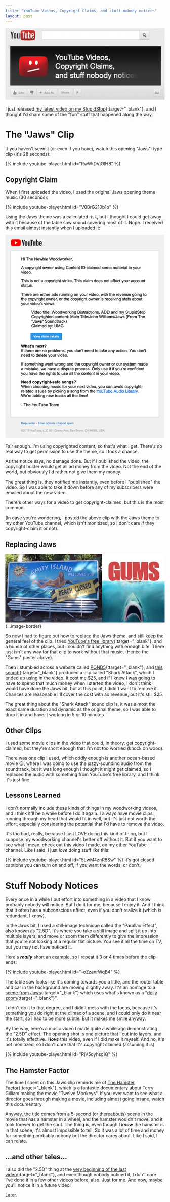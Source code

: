 ```yaml
---
title: "YouTube Videos, Copyright Claims, and stuff nobody notices"
layout: post
---
```

![](/assets/images-posts/2019/09/2019-09-27.1.01.jpg)
<br/>
<br/>
I just released [my latest video on my StupidStop](https://youtu.be/WFNgPWYDxqw){:target="_blank"}, and I thought I'd share some of the "fun" stuff that happened along the way.

# The "Jaws" Clip

If you haven't seen it (or even if you have), watch this opening "Jaws"-type clip (it's 28 seconds):

{% include youtube-player.html id="RwWtDVjOlH8" %}
<br/>

## Copyright Claim

When I first uploaded the video, I used the original Jaws opening theme music (30 seconds):

{% include youtube-player.html id="V0BrG210b1o" %}

Using the Jaws theme was a calculated risk, but I thought I could get away with it because of the table saw sound covering most of it. Nope. I received this email almost instantly when I uploaded it:

![](/assets/images-posts/2019/09/2019-09-27.1.02.jpg)

Fair enough. I'm using copyrighted content, so that's what I get. There's no real way to get permission to use the theme, so I took a chance.

As the notice says, no damage done. But if I published the video, the copyright holder would get all ad money from the video. Not the end of the world, but obviously I'd rather not give them my money.

The great thing is, they notified me instantly, even before I "published" the video. So I was able to take it down before any of my subscribers were emailed about the new video.

There's other ways for a video to get copyright-claimed, but this is the most common.

(In case you're wondering, I posted the above clip with the Jaws theme to my other YouTube channel, which isn't monitized, so I don't care if they copyright-claim it or not).

## Replacing Jaws

![](/assets/images-posts/2019/09/2019-09-27.1.03.jpg){: .image-border}

So now I had to figure out how to replace the Jaws theme, and still keep the general feel of the clip. I tried [YouTube's free library](http://www.youtube.com/audiolibrary){:target="_blank"}, and a bunch of other places, but I couldn't find anything with enough bite. There just isn't any way for that clip to work without that music. (Hence the "Gums" poster above).

Then I stumbled across a website called [POND5](https://pond5.com){:target="_blank"}, and [this search](https://www.pond5.com/search?kw=jaws&media=music){:target="_blank"} produced a clip called "Shark Attack", which I ended up using in the video. It cost me $25, and if I knew I was going to have to spend that much money when I started the video, I don't think I would have done the Jaws bit, but at this point, I didn't want to remove it. Chances are reasonable I'll cover the cost with ad revenue, but it's still $25.

The great thing about the "Shark Attack" sound clip is, it was almost the exact same duration and dynamic as the original theme, so I was able to drop it in and have it working in 5 or 10 minutes.

## Other Clips

I used some movie clips in the video that could, in theory, get copyright-claimed, but they're short enough that I'm not too worried (knock on wood).

There was one clip I used, which oddly enough is another ocean-based movie 😜, where I was going to use the jazzy-sounding audio from the soundtrack, but it was long enough I thought it might get claimed, so I replaced the audio with something from YouTube's free library, and I think it's just fine.

## Lessons Learned

I don't normally include these kinds of things in my woodworking videos, and I think it'll be a while before I do it again. I always have movie clips running through my head that would fit in well, but it's just not worth the effort, especially considering the potential that I'd have to remove the video.

It's too bad, really, because I just LOVE doing this kind of thing, but I suppose my woodworking channel's better off without it. But if you want to see what I mean, check out this video I made, on my other YouTube channel. Like I said, I just *love* doing stuff like this:

{% include youtube-player.html id="5LwM4znR8Sw" %}
It's got closed captions you can turn on and off, if you want the words, or don't.

# Stuff Nobody Notices

Every once in a while I put effort into something in a video that I know probably nobody will notice. But I do it for me, because I enjoy it. And I think that it often has a subconscious effect, even if you don't realize it (which is redundant, I know).

In the Jaws bit, I used a still-image technique called the "Parallax Effect", also known as "2.5D". It's where you take a still image and split it up into multiple layers, and move or zoom them differently to give the impression that you're not looking at a regular flat picture. You see it all the time on TV, but you may not have noticed it.

Here's ***really*** short an example, so I repeat it 3 or 4 times before the clip ends:

{% include youtube-player.html id="-oZzanrWqB4" %}

The table saw looks like it's coming towards you a little, and the router table and car in the background are moving slightly away. It's an homage to a [scene from Jaws](https://youtu.be/MbeXzJDYxS0){:target="_blank"} which uses what's known as a "[dolly zoom](https://www.youtube.com/watch?v=u5JBlwlnJX0){:target="_blank"}".

I didn't do it to that degree, and I didn't mess with the focus, because it's something you do right at the climax of a scene, and I could only do it near the start, so I had to be more subtle. But it makes me smile anyway.

By the way, here's a music video I made quite a while ago demonstrating the "2.5D" effect. The opening shot is one picture that I cut into layers, and it's totally effective. I ***love*** this video, even if I did make it myself. And no, it's not monitized, so I don't care that it's copyright claimed (assuming it is).

{% include youtube-player.html id="RjV5oyhsgIQ" %}
<br/>

## The Hamster Factor

The time I spent on this Jaws clip reminds me of [The Hamster Factor](https://youtu.be/ufyWxk5__YI){:target="_blank"}, which is a fantastic documentary about Terry Gilliam making the movie "Twelve Monkeys". If you ever want to see what a director goes through making a movie, including almost going insane, watch this documentary.

Anyway, the title comes from a 5-second (or thereabouts) scene in the movie that has a hamster in a wheel, and the hamster wouldn't move, and it took forever to get the shot. The thing is, even though I ***know*** the hamster is in that scene, it's almost impossible to tell. So it was a lot of time and money for something probably nobody but the director cares about. Like I said, I can relate.

## ...and other tales...

I also did the "2.5D" thing at the [very beginning of the last video](https://youtu.be/kbfnTOzh7_4){:target="_blank"}, and even though nobody noticed it, I don't care. I've done it in a few other videos before, also. Just for me. And now, maybe you'll notice it in a future video!

Later.